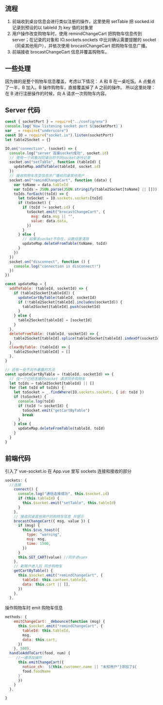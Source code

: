 ## 流程


1. 前端收到桌台信息会进行类似注册的操作，这里使用 setTable 把 socked.id 记录到预设的以 tableId 为 key 值的对象里
1. 用户操作改变购物车时，使用 remindChangeCart 把购物车信息传到 server；在记录的对象和 IO.sockets.sockets 中比对确认需要提醒的 socket（同桌其他用户），并依次使用 brocastChangeCart 把购物车信息广播。
1. 前端接收 brocastChangeCart 信息并覆盖购物车。
## 一些处理


因为做的是整个购物车信息覆盖，考虑以下情况：
A 和 B 在一桌吃饭。A 点餐点了一半，B 加入。B 操作购物车，直接覆盖掉了 A 之前的操作。
所以这里处理：在 B 进行注册操作的时候，向 A 请求一次购物车内容。
## Server 代码


```javascript
const { socketPort } = require("../config/env")
console.log(`Now listening socket port ${socketPort}`)
var _ = require("underscore")
const IO = require("socket.io").listen(socketPort)
let table2Socket = {}

IO.on("connection", (socket) => {
  console.log("server 连接socket成功", socket.id)
  // 使用一个对象对同桌台的不同socket进行记录
  socket.on("setTable", function (tableId) {
    updateMap.addToTable(tableId, socket.id)
  })
  // 接收购物车改变信息并广播给同桌其他用户
  socket.on("remindChangeCart", function (data) {
    var toName = data.tableId
    var toIds = JSON.parse(JSON.stringify(table2Socket[toName] || []))
    toIds.forEach((toId) => {
      let toSocket = IO.sockets.sockets[toId]
      if (toSocket) {
        if (toId != socket.id) {
          toSocket.emit("brocastChangeCart", {
            msg: data.msg || "",
            value: data.data,
          })
        }
      } else {
        // 如果该socket不存在，从数组里清除
        updateMap.deleteFromTable(toName, toId)
      }
    })
  })
  socket.on("disconnect", function () {
    console.log("connection is disconnect!")
  })
})

const updateMap = {
  addToTable: (tableId, socketId) => {
    if (table2Socket[tableId]) {
      updateCartByTable(tableId, socketId)
      if (!table2Socket[tableId].includes(socketId)) {
        table2Socket[tableId].push(socketId)
      }
    } else {
      table2Socket[tableId] = [socketId]
    }
  },
  deleteFromTable: (tableId, socketId) => {
    table2Socket[tableId].splice(table2Socket[tableId].indexOf(socketId), 1)
  },
  clearByTable: (tableId) => {
    table2Socket[tableId] = []
  },
}

// 还有一些不对外暴露的方法
const updateCartByTable = (tableId, socketId) => {
  // 找一个已经连接的socket 请求同步购物车
  let toIds = table2Socket[tableId] || []
  for (let toId of toIds) {
    let toSocket = _.findWhere(IO.sockets.sockets, { id: toId })
    if (toSocket) {
      console.log(toId)
      if (toId != socketId) {
        toSocket.emit("getCartByTable")
        break
      }
    } else {
      updateMap.deleteFromTable(tableId, toId)
    }
  }
}
```


## 前端代码


引入了 vue-socket.io
在 App.vue 里写 sockets 连接和接收的部分


```javascript
sockets: {
  //连接
    connect() {
      console.log("通信连接成功", this.$socket.id)
      if (this.tableId) {
        this.$socket.emit("setTable", this.tableId)
      }
    },
    // 接收同桌其他用户的购物车信息 并提示
    brocastChangeCart({ msg, value }) {
      if (msg) {
        this.$cus_toast({
          type: "warning",
          msg: msg,
          time: 1500,
        })
      }
      this.SET_CART(value) //同步进vuex
    },
    // 新用户进入后 同步购物车
    getCartByTable() {
      this.$socket.emit("remindChangeCart", {
        tableId: this.canteen.tableId,
        data: this.cart || [],
      })
    },
  },
```


操作购物车时 emit 购物车信息


```javascript
methods: {
    emitChangeCart: _debounce(function (msg) {
      this.$socket.emit("remindChangeCart", {
        tableId: this.tableId,
        msg,
        data: this.cart,
      })
    }, 500),
  handleAddToCart(food, num) {
     //一通添加操作
      this.emitChangeCart({
        notice_ch: `${this.customer.name || "未知用户"}添加了${
        food.foodName
      }`
      })
    }
  },

}
```
